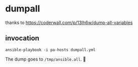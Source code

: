 dumpall
=======

thanks to https://coderwall.com/p/13lh6w/dump-all-variables

invocation
----------

	ansible-playbook -i pa-hosts dumpall.yml

The dump goes to `/tmp/ansible.all`. :cookie:
